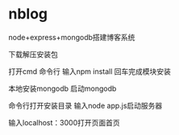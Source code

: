# nblog
node+express+mongodb搭建博客系统    

下载解压安装包

打开cmd  命令行 输入npm install 回车完成模块安装

本地安装mongodb 启动mongodb 

命令行打开安装目录 输入node app.js启动服务器

输入localhost：3000打开页面首页
